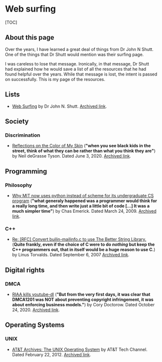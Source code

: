 # Web surfing

[TOC]

## About this page

Over the years, I have learned a great deal of things from Dr John N Shutt. One of the things that Dr Shutt would mention was their surfing page.

I was careless to lose that message. Ironically, in that message, Dr Shutt had explained how he would save a list of all the resources that he had found helpful over the years. While that message is lost, the intent is passed on successfully. This is my page of the resources.

## Lists

- [Web Surfing](https://web.cs.wpi.edu/~jshutt/surfing.html) by Dr John N. Shutt. [Archived link](http://web.archive.org/web/20200620195809/https://web.cs.wpi.edu/~jshutt/surfing.html).

## Society

### Discrimination

- [Reflections on the Color of My Skin](https://www.haydenplanetarium.org/tyson/commentary/2020-06-03-reflections-on-color-of-my-skin.php) (**"when you see black kids in the street, think of what they can be rather than what you think they are"**) by Neil deGrasse Tyson. Dated June 3, 2020. [Archived link](http://web.archive.org/web/20200617143634/https://haydenplanetarium.org/tyson/commentary/2020-06-03-reflections-on-color-of-my-skin.php).

## Programming

### Philosophy

- [Why MIT now uses python instead of scheme for its undergraduate CS program](https://cemerick.com/2009/03/24/why-mit-now-uses-python-instead-of-scheme-for-its-undergraduate-cs-program/) (**"what generaly happened was a programmer would think for a really long time, and then write just a little bit of code [...] It was a much simpler time"**) by Chas Emerick. Dated March 24, 2009. [Archived link](https://web.archive.org/web/20200625002236/https://cemerick.com/2009/03/24/why-mit-now-uses-python-instead-of-scheme-for-its-undergraduate-cs-program/).

### C++

- [Re: [RFC] Convert builin-mailinfo.c to use The Better String Library.](http://harmful.cat-v.org/software/c++/linus) (**Quite frankly, even if the choice of C were to do *nothing* but keep the C++ programmers out, that in itself would be a huge reason to use C.**) by Linus Torvalds.  Dated September 6, 2007 [Archived link](https://web.archive.org/web/20201101005415/http://harmful.cat-v.org/software/c++/linus).

## Digital rights

### DMCA

- [RIAA kills youtube-dl](https://pluralistic.net/2020/10/24/1201-v-dl-youtube/#1201) (**"But from the very first days, it was clear that DMCA1201 was NOT about preventing copyright infringement, it was about enforcing business models."**) by Cory Doctorow.  Dated October 24, 2020.  [Archived link](http://web.archive.org/web/20201025091726/https://pluralistic.net/2020/10/24/1201-v-dl-youtube/#1201).

## Operating Systems

### UNIX

- [AT&T Archives: The UNIX Operating System](https://www.youtube.com/watch?v=tc4ROCJYbm0) by  AT&T Tech Channel.  Dated February 22, 2012.  [Archived link](http://web.archive.org/web/20201007024906if_/https://www.youtube.com/watch?v=tc4ROCJYbm0).
